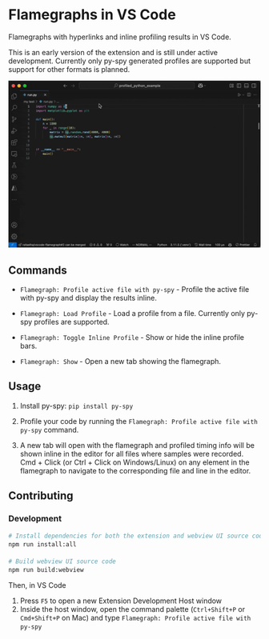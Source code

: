 # Flamegraphs in VS Code

Flamegraphs with hyperlinks and inline profiling results in VS Code.

This is an early version of the extension and is still under active development. Currently only py-spy generated profiles are supported but support for other formats is planned.

![A demo of the extension](https://github.com/rafaelha/vscode-flamegraph/blob/main/assets/demo.gif?raw=true)

## Commands

-   `Flamegraph: Profile active file with py-spy` - Profile the active file with py-spy and display the results inline.

-   `Flamegraph: Load Profile` - Load a profile from a file. Currently only py-spy profiles are supported.

-   `Flamegraph: Toggle Inline Profile` - Show or hide the inline profile bars.

-   `Flamegraph: Show` - Open a new tab showing the flamegraph.

## Usage

1. Install py-spy: `pip install py-spy`

1. Profile your code by running the `Flamegraph: Profile active file with py-spy` command.

1. A new tab will open with the flamegraph and profiled timing info will be shown inline in the editor for all files where samples were recorded. Cmd + Click (or Ctrl + Click on Windows/Linux) on any element in the flamegraph to navigate to the corresponding file and line in the editor.

## Contributing

### Development

```bash
# Install dependencies for both the extension and webview UI source code
npm run install:all

# Build webview UI source code
npm run build:webview
```

Then, in VS Code

1. Press `F5` to open a new Extension Development Host window
2. Inside the host window, open the command palette (`Ctrl+Shift+P` or `Cmd+Shift+P` on Mac) and type `Flamegraph: Profile active file with py-spy`
